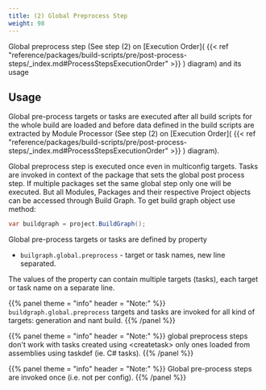 ```yaml
---
title: (2) Global Preprocess Step
weight: 98
---
```


Global preprocess step (See step (2) on [Execution Order]( {{< ref "reference/packages/build-scripts/pre/post-process-steps/_index.md#ProcessStepsExecutionOrder" >}} ) diagram) and its usage

<a name="GlobalPreprocessStepUsage"></a>
## Usage ##

Global pre-process targets or tasks are executed after all build scripts for the whole build are loaded
and before data defined in the build scripts are extracted by Module Processor
(See step (2) on [Execution Order]( {{< ref "reference/packages/build-scripts/pre/post-process-steps/_index.md#ProcessStepsExecutionOrder" >}} ) diagram).

Global preprocess step is executed once even in multiconfig targets. Tasks are invoked in context of the package that sets the global post
process step. If multiple packages set the same global step only one will be executed. But all Modules, Packages and their respective Project objects
can be accessed through Build Graph. To get build graph object use method:


```c#
var buildgraph = project.BuildGraph();
```
Global pre-process targets or tasks are defined by property

 - `builgraph.global.preprocess` - target or task names, new line separated.

The values of the property can contain multiple targets (tasks),
each target or task name on a separate line.


{{% panel theme = "info" header = "Note:" %}}
`buildgraph.global.preprocess` targets and tasks are invoked for
all kind of targets: generation and nant build.
{{% /panel %}}

{{% panel theme = "info" header = "Note:" %}}
global preprocess steps don&#39;t work with tasks created using &lt;createtask&gt; only ones loaded from assemblies using taskdef (ie. C# tasks).
{{% /panel %}}

{{% panel theme = "info" header = "Note:" %}}
Global pre-process steps are invoked once (i.e. not per config).
{{% /panel %}}

